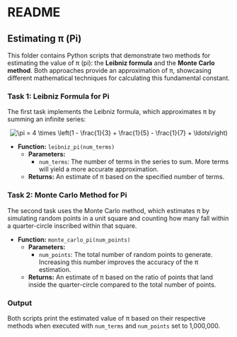 
# README

## Estimating π (Pi)

This folder contains Python scripts that demonstrate two methods for estimating the value of π (pi): the **Leibniz formula** and the **Monte Carlo method**. Both approaches provide an approximation of π, showcasing different mathematical techniques for calculating this fundamental constant.

### Task 1: Leibniz Formula for Pi
The first task implements the Leibniz formula, which approximates π by summing an infinite series:

<div align="center">
    <img src="https://latex.codecogs.com/svg.latex?\pi%20=%204%20\times%20\left(1%20-%20\frac{1}{3}%20+%20\frac{1}{5}%20-%20\frac{1}{7}%20+%20\ldots\right)" title="\pi = 4 \times \left(1 - \frac{1}{3} + \frac{1}{5} - \frac{1}{7} + \ldots\right)" />
</div>

- **Function:** `leibniz_pi(num_terms)`
  - **Parameters:** 
    - `num_terms`: The number of terms in the series to sum. More terms will yield a more accurate approximation.
  - **Returns:** An estimate of π based on the specified number of terms.
  
### Task 2: Monte Carlo Method for Pi
The second task uses the Monte Carlo method, which estimates π by simulating random points in a unit square and counting how many fall within a quarter-circle inscribed within that square.

- **Function:** `monte_carlo_pi(num_points)`
  - **Parameters:** 
    - `num_points`: The total number of random points to generate. Increasing this number improves the accuracy of the π estimation.
  - **Returns:** An estimate of π based on the ratio of points that land inside the quarter-circle compared to the total number of points.

### Output
Both scripts print the estimated value of π based on their respective methods when executed with `num_terms` and `num_points` set to 1,000,000.